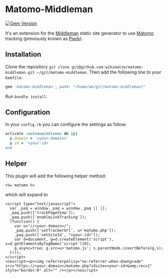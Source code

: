 # Matomo-Middleman
[![Gem Version](https://badge.fury.io/rb/matomo-middleman.svg)](https://badge.fury.io/rb/matomo-middleman)

It's an extension for the [Middleman](http://middlemanapp.com/) static site generator
to use [Matomo](https://matomo.org/) tracking (previously known as [Piwik](https://matomo.org/blog/2018/01/piwik-is-now-matomo/)).


## Installation

Clone the repository `git clone git@github.com:wikimatze/matomo-middleman.git ~/git/matomo-middleman`.
Then add the following line to your `Gemfile`:


```ruby
gem 'matomo-middleman', path: "/home/wm/git/matomo-middleman/"
```

Run `bundle install`.


## Configuration

In your `config.rb` you can configure the settings as follow:

```ruby
activate :matomomiddleman do |p|
  p.domain = '<your-domain>'
  p.id = '<your-id>
end
```


## Helper

This plugin will add the following helper method:

```erb
<%= matomo %>
```


which will expand to


```erb
<script type="text/javascript">
  var _paq = window._paq = window._paq || [];
  _paq.push(['trackPageView']);
  _paq.push(['enableLinkTracking']);
  (function() {
    var u="//<your-domain>/";
    _paq.push(['setTrackerUrl', u+'matomo.php']);
    _paq.push(['setSiteId', "<your-id>"]);
    var d=document, g=d.createElement('script'), s=d.getElementsByTagName('script')[0];
    g.async=true; g.src=u+'matomo.js'; s.parentNode.insertBefore(g,s);
  })();
</script>
<noscript><p><img referrerpolicy="no-referrer-when-downgrade" src="https://<your-domain>/matomo.php?idsite=<your-id>&amp;rec=1" style="border:0" alt="" /></p></noscript>
```

